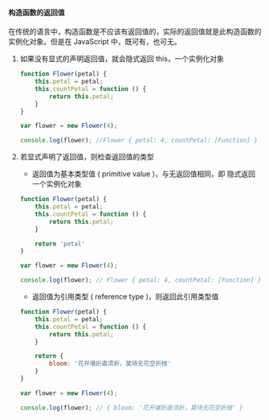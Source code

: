 #### 构造函数的返回值

在传统的语言中，构造函数是不应该有返回值的，实际的返回值就是此构造函数的实例化对象。但是在 JavaScript 中，既可有，也可无。

1. 如果没有显式的声明返回值，就会隐式返回 this，一个实例化对象

    ```JavaScript
    function Flower(petal) {
        this.petal = petal;
        this.countPetal = function () {
            return this.petal;
        }
    }
    
    var flower = new Flower(4);

    console.log(flower); //Flower { petal: 4, countPetal: [Function] }
    ```

2. 若显式声明了返回值，则检查返回值的类型

    - 返回值为基本类型值 ( primitive value )，与无返回值相同，即 隐式返回一个实例化对象

    ```JavaScript
    function Flower(petal) {
        this.petal = petal;
        this.countPetal = function () {
            return this.petal;
        }

        return 'petal'
    }

    var flower = new Flower(4);

    console.log(flower); // Flower { petal: 4, countPetal: [Function] }
    ```

    - 返回值为引用类型 ( reference type )，则返回此引用类型值

    ```JavaScript
    function Flower(petal) {
        this.petal = petal;
        this.countPetal = function () {
            return this.petal;
        }

        return {
            bloom: '花开堪折直须折，莫待无花空折枝'
        }
    }

    var flower = new Flower(4);

    console.log(flower); // { bloom: '花开堪折直须折，莫待无花空折枝' }
    ```
